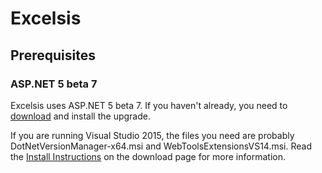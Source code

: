 Excelsis
========

Prerequisites
-------------

### ASP.NET 5 beta 7
Excelsis uses ASP.NET 5 beta 7. If you haven't already, you need to [download](http://www.microsoft.com/en-us/download/details.aspx?id=48738) and install the upgrade.

If you are running Visual Studio 2015, the files you need are probably DotNetVersionManager-x64.msi and WebToolsExtensionsVS14.msi. Read the [Install Instructions](http://www.microsoft.com/en-us/download/details.aspx?id=48738&fa43d42b-25b5-4a42-fe9b-1634f450f5ee=True) on the download page for more information.
